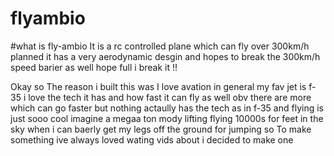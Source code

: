 # flyambio

#what is fly-ambio
It is a rc controlled plane which can fly over 300km/h planned it has a very aerodynamic desgin and hopes to break the 300km/h speed barier as well hope full i break it !!

Okay so The reason i built this was I love avation in general my fav jet is f-35 i love the tech it has and how fast it can fly as well obv there are more which can go faster but nothing actaully has the tech as in f-35 and flying is just sooo cool imagine a megaa ton mody lifting flying 10000s for feet in the sky when i can baerly get my legs off the ground for jumping
so To make something ive always loved wating vids about i decided to make one
